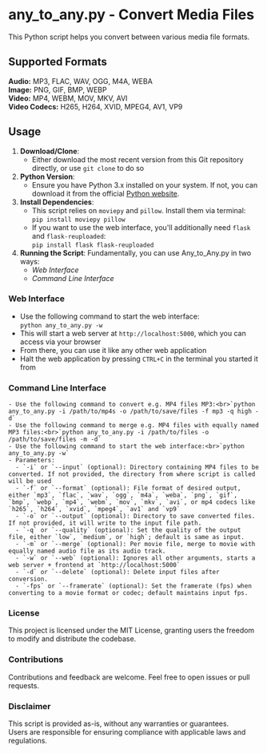 # any_to_any.py - Convert Media Files

This Python script helps you convert between various media file formats.

## Supported Formats
**Audio:** MP3, FLAC, WAV, OGG, M4A, WEBA<br> 
**Image:** PNG, GIF, BMP, WEBP<br>
**Video:** MP4, WEBM, MOV, MKV, AVI<br>
**Video Codecs:** H265, H264, XVID, MPEG4, AV1, VP9

## Usage
1. **Download/Clone**:
   - Either download the most recent version from this Git repository directly, or use `git clone` to do so
2. **Python Version**:
   - Ensure you have Python 3.x installed on your system. If not, you can download it from the official [Python website](https://www.python.org/downloads/).
3. **Install Dependencies**:
   - This script relies on `moviepy` and `pillow`. Install them via terminal:<br>`pip install moviepy pillow`
   - If you want to use the web interface, you'll additionally need `flask` and `flask-reuploaded`:<br>`pip install flask flask-reuploaded`
4. **Running the Script**:
   Fundamentally, you can use Any_to_Any.py in two ways:
   - *Web Interface*
   - *Command Line Interface*

### Web Interface
   - Use the following command to start the web interface:<br>`python any_to_any.py -w`
   - This will start a web server at `http://localhost:5000`, which you can access via your browser
   - From there, you can use it like any other web application
   - Halt the web application by pressing `CTRL+C` in the terminal you started it from

### Command Line Interface
    - Use the following command to convert e.g. MP4 files MP3:<br>`python any_to_any.py -i /path/to/mp4s -o /path/to/save/files -f mp3 -q high -d`
    - Use the following command to merge e.g. MP4 files with equally named MP3 files:<br>`python any_to_any.py -i /path/to/files -o /path/to/save/files -m -d`
    - Use the following command to start the web interface:<br>`python any_to_any.py -w`
    - Parameters:
      - `-i` or `--input` (optional): Directory containing MP4 files to be converted. If not provided, the directory from where script is called will be used
      - `-f` or `--format` (optional): File format of desired output, either `mp3`, `flac`, `wav`, `ogg`, `m4a`, `weba`, `png`, `gif`, `bmp`, `webp`, `mp4`, `webm`, `mov`, `mkv`, `avi`, or mp4 codecs like `h265`, `h264`, `xvid`, `mpeg4`, `av1` and `vp9`
      - `-o` or `--output` (optional): Directory to save converted files. If not provided, it will write to the input file path.
      - `-q` or `--quality` (optional): Set the quality of the output file, either `low`, `medium`, or `high`; default is same as input.
      - `-m` or `--merge` (optional): Per movie file, merge to movie with equally named audio file as its audio track.
      - `-w` or `--web` (optional): Ignores all other arguments, starts a web server + frontend at `http://localhost:5000`
      - `-d` or `--delete` (optional): Delete input files after conversion.
      - `-fps` or `--framerate` (optional): Set the framerate (fps) when converting to a movie format or codec; default maintains input fps.

### License
This project is licensed under the MIT License, granting users the freedom to modify and distribute the codebase.

### Contributions
Contributions and feedback are welcome. Feel free to open issues or pull requests.

### Disclaimer
This script is provided as-is, without any warranties or guarantees.<br>
Users are responsible for ensuring compliance with applicable laws and regulations.

